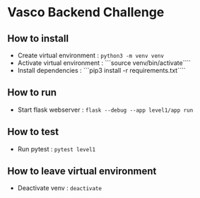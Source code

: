 # Vasco Backend Challenge

## How to install

- Create virtual environment : ```python3 -m venv venv```
- Activate virtual environment : ```source venv/bin/activate````
- Install dependencies : ```pip3 install -r requirements.txt````

## How to run

- Start flask webserver : ```flask --debug --app level1/app run```

## How to test

- Run pytest : ```pytest level1```

## How to leave virtual environment

- Deactivate venv : ```deactivate```